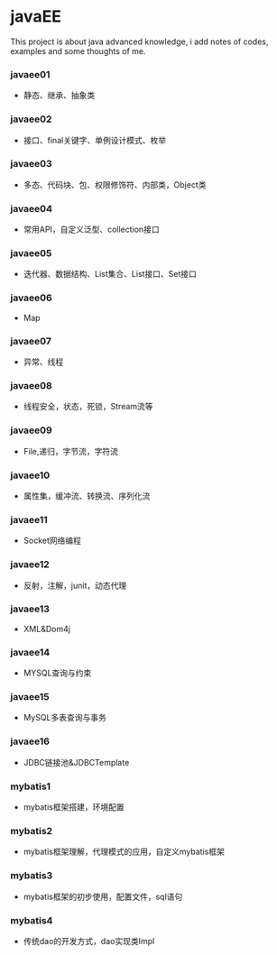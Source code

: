 # javaEE
This project is about java advanced knowledge, i add notes of codes, examples and some thoughts of me.

### javaee01
- 静态、继承、抽象类

### javaee02
- 接口、final关键字、单例设计模式、枚举

### javaee03
- 多态、代码块、包、权限修饰符、内部类，Object类

### javaee04
- 常用API，自定义泛型、collection接口

### javaee05
- 迭代器、数据结构、List集合、List接口、Set接口

### javaee06
- Map

### javaee07
- 异常、线程

### javaee08
- 线程安全，状态，死锁，Stream流等

### javaee09
- File,递归，字节流，字符流

### javaee10
- 属性集，缓冲流、转换流、序列化流

### javaee11
- Socket网络编程

### javaee12
- 反射，注解，junit，动态代理

### javaee13
- XML&Dom4j

### javaee14
- MYSQL查询与约束

### javaee15
- MySQL多表查询与事务

### javaee16
- JDBC链接池&JDBCTemplate

### mybatis1
- mybatis框架搭建，环境配置

### mybatis2
- mybatis框架理解，代理模式的应用，自定义mybatis框架

### mybatis3
- mybatis框架的初步使用，配置文件，sql语句

### mybatis4
- 传统dao的开发方式，dao实现类Impl
